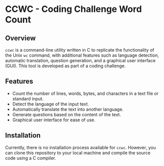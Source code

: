 # CCWC - Coding Challenge Word Count

## Overview

`ccwc` is a command-line utility written in C  to replicate the functionality of the Unix `wc` command, with additional features such as language detection, automatic translation, question generation, and a graphical user interface (GUI). This tool is developed as part of a coding challenge.

## Features
- Count the number of lines, words, bytes, and characters in a text file or standard input.
- Detect the language of the input text.
- Automatically translate the text into another language.
- Generate questions based on the content of the text.
- Graphical user interface for ease of use.

## Installation

Currently, there is no installation process available for `ccwc`. However, you can clone this repository to your local machine and compile the source code using a C compiler.